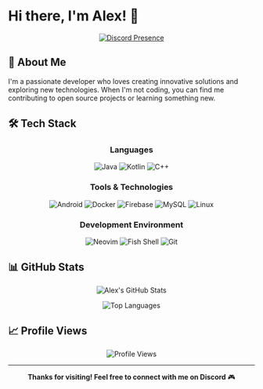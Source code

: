 # Hi there, I'm Alex! 👋

<div align="center">

[![Discord Presence](https://lanyard.cnrad.dev/api/803060151082418217)](https://discord.com/users/803060151082418217)

</div>

## 🚀 About Me

I'm a passionate developer who loves creating innovative solutions and exploring new technologies. When I'm not coding, you can find me contributing to open source projects or learning something new.

## 🛠️ Tech Stack

<div align="center">

### Languages
![Java](https://img.shields.io/badge/Java-ED8B00?style=for-the-badge&logo=java&logoColor=white)
![Kotlin](https://img.shields.io/badge/Kotlin-0095D5?style=for-the-badge&logo=kotlin&logoColor=white)
![C++](https://img.shields.io/badge/C%2B%2B-00599C?style=for-the-badge&logo=c%2B%2B&logoColor=white)

### Tools & Technologies
![Android](https://img.shields.io/badge/Android-3DDC84?style=for-the-badge&logo=android&logoColor=white)
![Docker](https://img.shields.io/badge/Docker-2496ED?style=for-the-badge&logo=docker&logoColor=white)
![Firebase](https://img.shields.io/badge/Firebase-FFCA28?style=for-the-badge&logo=firebase&logoColor=black)
![MySQL](https://img.shields.io/badge/MySQL-4479A1?style=for-the-badge&logo=mysql&logoColor=white)
![Linux](https://img.shields.io/badge/Linux-FCC624?style=for-the-badge&logo=linux&logoColor=black)

### Development Environment
![Neovim](https://img.shields.io/badge/Neovim-57A143?style=for-the-badge&logo=neovim&logoColor=white)
![Fish Shell](https://img.shields.io/badge/Fish-FF6B6B?style=for-the-badge&logo=fish&logoColor=white)
![Git](https://img.shields.io/badge/Git-F05032?style=for-the-badge&logo=git&logoColor=white)

</div>

## 📊 GitHub Stats

<div align="center">

![Alex's GitHub Stats](https://github-readme-stats-eight-theta.vercel.app/api?username=alex5402&show_icons=true&theme=nightowl&include_all_commits=true&count_private=true&hide_border=true)

![Top Languages](https://github-readme-stats-eight-theta.vercel.app/api/top-langs/?username=alex5402&layout=compact&langs_count=8&theme=nightowl&hide_border=true)

</div>

## 📈 Profile Views

<div align="center">

![Profile Views](https://komarev.com/ghpvc/?username=alex5402&style=flat-square&color=blue)

</div>

---

<div align="center">

**Thanks for visiting! Feel free to connect with me on Discord** 🎮

</div>